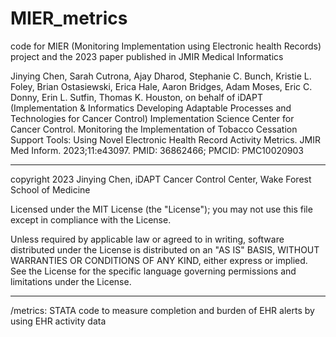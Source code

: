 # MIER_metrics
code for MIER (Monitoring Implementation using Electronic health Records) project and the 2023 paper 
published in JMIR Medical Informatics 

Jinying Chen, Sarah Cutrona, Ajay Dharod, Stephanie C. Bunch, Kristie L. Foley, Brian Ostasiewski, Erica Hale, Aaron Bridges, Adam Moses, Eric C. Donny, Erin L. Sutfin, Thomas K. Houston, on behalf of iDAPT (Implementation & Informatics Developing Adaptable Processes and Technologies for Cancer Control) Implementation Science Center for Cancer Control. Monitoring the Implementation of Tobacco Cessation Support Tools: Using Novel Electronic Health Record Activity Metrics. JMIR Med Inform. 2023;11:e43097. PMID: 36862466; PMCID: PMC10020903

-------------------------

copyright 2023 Jinying Chen, iDAPT Cancer Control Center, Wake Forest School of Medicine

Licensed under the MIT License (the "License"); you may not use this file except in compliance with the License.

Unless required by applicable law or agreed to in writing, software distributed under the License is distributed on an "AS IS" BASIS, WITHOUT WARRANTIES OR CONDITIONS OF ANY KIND, either express or implied. See the License for the specific language governing permissions and limitations under the License.

--------------------------

/metrics: STATA code to measure completion and burden of EHR alerts by using EHR activity data

